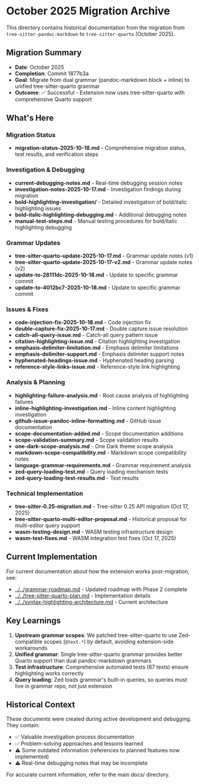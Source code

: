 # October 2025 Migration Archive

This directory contains historical documentation from the migration from `tree-sitter-pandoc-markdown` to `tree-sitter-quarto` (October 2025).

## Migration Summary

- **Date**: October 2025
- **Completion**: Commit 1877b3a
- **Goal**: Migrate from dual grammar (pandoc-markdown block + inline) to unified tree-sitter-quarto grammar
- **Outcome**: ✅ Successful - Extension now uses tree-sitter-quarto with comprehensive Quarto support

## What's Here

### Migration Status
- **migration-status-2025-10-18.md** - Comprehensive migration status, test results, and verification steps

### Investigation & Debugging
- **current-debugging-notes.md** - Real-time debugging session notes
- **investigation-notes-2025-10-17.md** - Investigation findings during migration
- **bold-highlighting-investigation/** - Detailed investigation of bold/italic highlighting issues
- **bold-italic-highlighting-debugging.md** - Additional debugging notes
- **manual-test-steps.md** - Manual testing procedures for bold/italic highlighting debugging

### Grammar Updates
- **tree-sitter-quarto-update-2025-10-17.md** - Grammar update notes (v1)
- **tree-sitter-quarto-update-2025-10-17-v2.md** - Grammar update notes (v2)
- **update-to-28111dc-2025-10-18.md** - Update to specific grammar commit
- **update-to-4012bc7-2025-10-18.md** - Update to specific grammar commit

### Issues & Fixes
- **code-injection-fix-2025-10-18.md** - Code injection fix
- **double-capture-fix-2025-10-17.md** - Double capture issue resolution
- **catch-all-query-issue.md** - Catch-all query pattern issue
- **citation-highlighting-issue.md** - Citation highlighting investigation
- **emphasis-delimiter-limitation.md** - Emphasis delimiter limitations
- **emphasis-delimiter-support.md** - Emphasis delimiter support notes
- **hyphenated-headings-issue.md** - Hyphenated heading parsing
- **reference-style-links-issue.md** - Reference-style link highlighting

### Analysis & Planning
- **highlighting-failure-analysis.md** - Root cause analysis of highlighting failures
- **inline-highlighting-investigation.md** - Inline content highlighting investigation
- **github-issue-pandoc-inline-formatting.md** - GitHub issue documentation
- **scope-documentation-added.md** - Scope documentation additions
- **scope-validation-summary.md** - Scope validation results
- **one-dark-scope-analysis.md** - One Dark theme scope analysis
- **markdown-scope-compatibility.md** - Markdown scope compatibility notes
- **language-grammar-requirements.md** - Grammar requirement analysis
- **zed-query-loading-test.md** - Query loading mechanism tests
- **zed-query-loading-test-results.md** - Test results

### Technical Implementation
- **tree-sitter-0.25-migration.md** - Tree-sitter 0.25 API migration (Oct 17, 2025)
- **tree-sitter-quarto-multi-editor-proposal.md** - Historical proposal for multi-editor query support
- **wasm-testing-design.md** - WASM testing infrastructure design
- **wasm-test-fixes.md** - WASM integration test fixes (Oct 17, 2025)

## Current Implementation

For current documentation about how the extension works post-migration, see:
- [../../grammar-roadmap.md](../../grammar-roadmap.md) - Updated roadmap with Phase 2 complete
- [../../tree-sitter-quarto-plan.md](../../tree-sitter-quarto-plan.md) - Implementation details
- [../../syntax-highlighting-architecture.md](../../syntax-highlighting-architecture.md) - Current architecture

## Key Learnings

1. **Upstream grammar scopes**: We patched tree-sitter-quarto to use Zed-compatible scopes (`@text.*`) by default, avoiding extension-side workarounds
2. **Unified grammar**: Single tree-sitter-quarto grammar provides better Quarto support than dual pandoc-markdown grammars
3. **Test infrastructure**: Comprehensive automated tests (67 tests) ensure highlighting works correctly
4. **Query loading**: Zed loads grammar's built-in queries, so queries must live in grammar repo, not just extension

## Historical Context

These documents were created during active development and debugging. They contain:
- ✅ Valuable investigation process documentation
- ✅ Problem-solving approaches and lessons learned
- ⚠️ Some outdated information (references to planned features now implemented)
- ⚠️ Real-time debugging notes that may be incomplete

For accurate current information, refer to the main docs/ directory.
